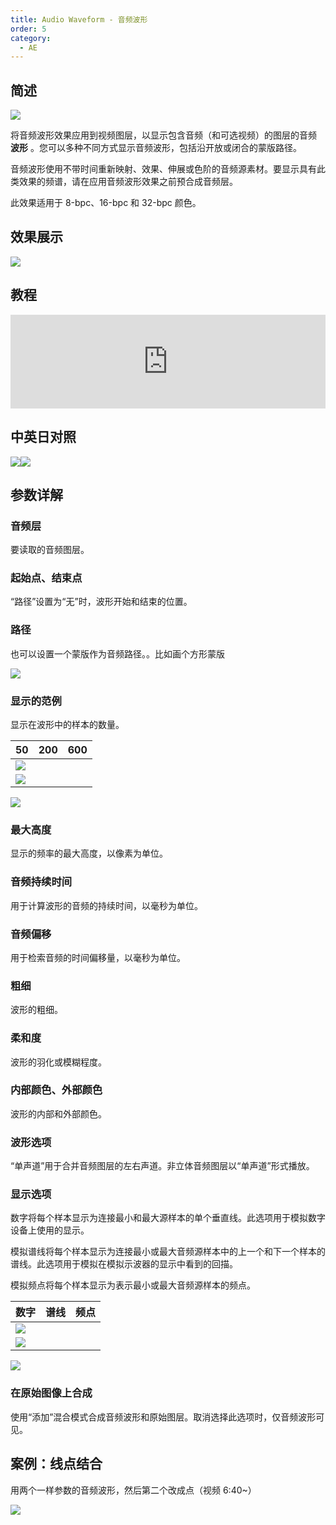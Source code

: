 ```yaml
---
title: Audio Waveform - 音频波形
order: 5
category:
  - AE
---
```


## 简述

![](https://cdn.yuelili.com/20211227145640.png)

将音频波形效果应用到视频图层，以显示包含音频（和可选视频）的图层的音频 **波形** 。您可以多种不同方式显示音频波形，包括沿开放或闭合的蒙版路径。

音频波形使用不带时间重新映射、效果、伸展或色阶的音频源素材。要显示具有此类效果的频谱，请在应用音频波形效果之前预合成音频层。

此效果适用于 8-bpc、16-bpc 和 32-bpc 颜色。

## 效果展示

![](https://cdn.yuelili.com/20211227144517.png)

## 教程

<iframe src="https://player.bilibili.com/player.html?bvid=BV1e34y1X7Vj&page=99&high_quality=1" width="100%" allowfullscreen="allowfullscreen" frameborder="0"></iframe>

## 中英日对照

![](https://mir.yuelili.com/wp-content/uploads/user/AE/effects/AE-Effects-Generate-Audio_Waveform.png)![](https://mir.yuelili.com/wp-content/uploads/user/AE/effects/AE-Effects-Generate-Audio_Waveform_cn.png)

## 参数详解

### 音频层

要读取的音频图层。

### 起始点、结束点

“路径”设置为“无”时，波形开始和结束的位置。

### 路径

也可以设置一个蒙版作为音频路径。。比如画个方形蒙版

![](https://cdn.yuelili.com/20211227144504.png)

### 显示的范例

显示在波形中的样本的数量。

| 50                                              | 200 | 600 |
| ----------------------------------------------- | --- | --- |
| ![](https://cdn.yuelili.com/20211227144620.png) |
| ![](https://cdn.yuelili.com/20211227144641.png) |

![](https://cdn.yuelili.com/20211227144650.png)

### 最大高度

显示的频率的最大高度，以像素为单位。

### 音频持续时间

用于计算波形的音频的持续时间，以毫秒为单位。

### 音频偏移

用于检索音频的时间偏移量，以毫秒为单位。

### 粗细

波形的粗细。

### 柔和度

波形的羽化或模糊程度。

### 内部颜色、外部颜色

波形的内部和外部颜色。

### 波形选项

“单声道”用于合并音频图层的左右声道。非立体音频图层以“单声道”形式播放。

### 显示选项

数字将每个样本显示为连接最小和最大源样本的单个垂直线。此选项用于模拟数字设备上使用的显示。

模拟谱线将每个样本显示为连接最小或最大音频源样本中的上一个和下一个样本的谱线。此选项用于模拟在模拟示波器的显示中看到的回描。

模拟频点将每个样本显示为表示最小或最大音频源样本的频点。

| 数字                                            | 谱线 | 频点 |
| ----------------------------------------------- | ---- | ---- |
| ![](https://cdn.yuelili.com/20211227145056.png) |
| ![](https://cdn.yuelili.com/20211227145048.png) |

![](https://cdn.yuelili.com/20211227145029.png)

### 在原始图像上合成

使用“添加”混合模式合成音频波形和原始图层。取消选择此选项时，仅音频波形可见。

## 案例：线点结合

用两个一样参数的音频波形，然后第二个改成点（视频 6:40~）

![](https://cdn.yuelili.com/20211227144257.png)
